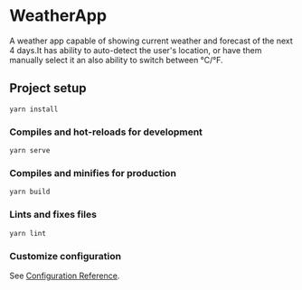 # WeatherApp

A weather app capable of showing current weather and forecast of the next 4 days.It has ability to auto-detect the user's location, or have them manually select it
an also ability to switch between °C/°F.


## Project setup
```
yarn install
```

### Compiles and hot-reloads for development
```
yarn serve
```

### Compiles and minifies for production
```
yarn build
```

### Lints and fixes files
```
yarn lint
```

### Customize configuration
See [Configuration Reference](https://cli.vuejs.org/config/).
